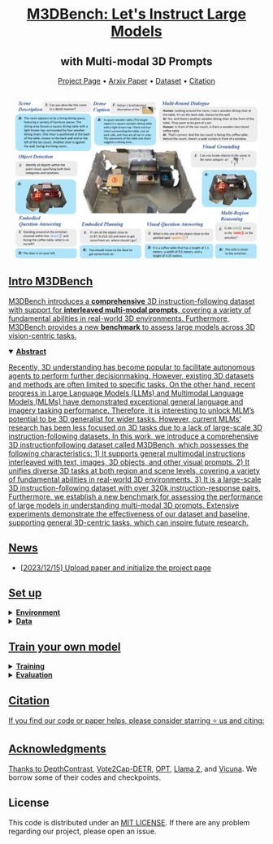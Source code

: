 <div align="center">
  <h1><a href="https://m3dbench.github.io/">M3DBench: Let's Instruct Large Models</a></h1>
  <h2>with Multi-modal 3D Prompts</h2>
  <p align="center">
    <a href="https://m3dbench.github.io/">Project Page</a> •
    <a href="https://github.com/OpenM3D/M3DBench">Arxiv Paper</a> •
    <a href="https://github.com/OpenM3D/M3DBench">Dataset</a> •
    <a href="#citation">Citation
  </p>
  <br>
  <img width="95%" src=./assets/teaser.png>
</div>


## Intro M3DBench

M3DBench introduces a **comprehensive** 3D instruction-following dataset with support for **interleaved multi-modal prompts**, covering a variety of fundamental abilities in real-world 3D environments. Furthermore, M3DBench provides a new **benchmark** to assess large models across 3D vision-centric tasks.

<details open="open">
    <summary><b>Abstract</b></summary>

Recently, 3D understanding has become popular to facilitate autonomous agents to perform further decisionmaking. However, existing 3D datasets and methods are often limited to specific tasks. On the other hand, recent progress in Large Language Models (LLMs) and Multimodal Language Models (MLMs) have demonstrated exceptional general language and imagery tasking performance. Therefore, it is interesting to unlock MLM’s potential to be 3D generalist for wider tasks. However, current MLMs’ research has been less focused on 3D tasks due to a lack of large-scale 3D instruction-following datasets. In this work, we introduce a comprehensive 3D instructionfollowing dataset called M3DBench, which possesses the following characteristics: 1) It supports general multimodal instructions interleaved with text, images, 3D objects, and other visual prompts. 2) It unifies diverse 3D tasks at both region and scene levels, covering a variety of fundamental abilities in real-world 3D environments. 3) It is a large-scale 3D instruction-following dataset with over 320k instruction-response pairs. Furthermore, we establish a new benchmark for assessing the performance of large models in understanding multi-modal 3D prompts. Extensive experiments demonstrate the effectiveness of our dataset and baseline, supporting general 3D-centric tasks, which can inspire future research.

</details>

<!-- <img width="1194" alt="pipeline" src="assets/pipeline.png">
</details> -->

## News

- [2023/12/15] Upload paper and initialize the project page

## Set up

<details>
  <summary><b>Environment</b></summary>
</details>

<details>
  <summary><b>Data</b></summary>
</details>



## Train your own model

<details>
  <summary><b>Training</b></summary>
</details>

<details>
  <summary><b>Evaluation</b></summary>
</details>


## Citation

If you find our code or paper helps, please consider starring ⭐ us and citing:



## Acknowledgments

Thanks to [DepthContrast](https://github.com/facebookresearch/DepthContrast), [Vote2Cap-DETR](https://github.com/ch3cook-fdu/Vote2Cap-DETR), [OPT](https://huggingface.co/facebook/opt-6.7b), [Llama 2](https://huggingface.co/meta-llama), and [Vicuna](https://huggingface.co/lmsys/vicuna-7b-v1.5). We borrow some of their codes and checkpoints.



## License

This code is distributed under an [MIT LICENSE](LICENSE). If there are any problem regarding our project, please open an issue.
